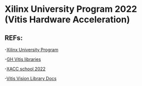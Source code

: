 # Xilinx University Program 2022 (Vitis Hardware Acceleration)

## REFs:
-[Xilinx University Program](https://xilinx.github.io/xup_compute_acceleration/setup_xup_aws_workshop.html#lab-setup)

-[GH Vitis libraries](https://github.com/Xilinx/Vitis_Libraries)

-[XACC school 2022](https://github.com/cathalmccabe/xacc_school2022/tree/4c35fdca1ce10bd4b3384049ecd4650e03b5ae45)

-[Vitis Vision Library Docs](https://xilinx.github.io/Vitis_Libraries/vision/2021.1/index.html)

